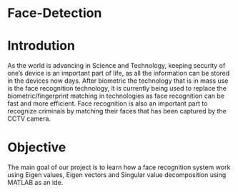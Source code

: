 # Face-Detection
# Introdution
As the world is advancing in Science and Technology, keeping security of one’s device is an important part of life, as all the information can be stored in the devices now days. After biometric the technology that is in mass use is the face recognition technology, it is currently being used to replace the biometric/fingerprint matching in technologies as face recognition can be fast and more efficient. Face recognition is also an important part to recognize criminals by matching their faces that has been captured by the CCTV camera.
# Objective
The main goal of our project is to learn how a face recognition system work using Eigen values, Eigen vectors and Singular value decomposition using MATLAB as an ide. 

